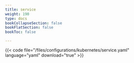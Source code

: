 ```yaml
---
title: service
weight: 190
type: docs
bookCollapseSection: false
bookFlatSection: false
bookToc: false

---
```


{{< code file="/files/configurations/kubernetes/service.yaml" language="yaml" download="true" >}}

